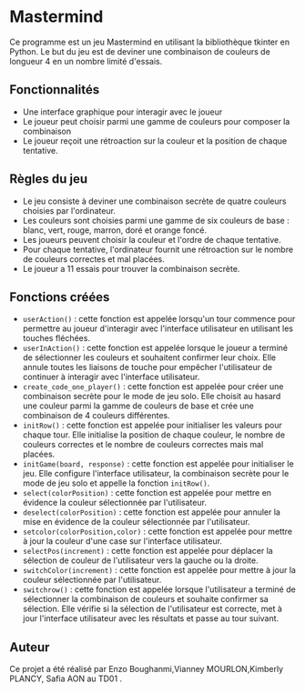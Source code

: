 <h1>Mastermind</h1>
<p>Ce programme est un jeu Mastermind en utilisant la bibliothèque tkinter en Python. Le but du jeu est de deviner une combinaison de couleurs de longueur 4 en un nombre limité d'essais.</p>
<h2>Fonctionnalités</h2><ul><li>Une interface graphique pour interagir avec le joueur</li><li>Le joueur peut choisir parmi une gamme de couleurs pour composer la combinaison</li><li>Le joueur reçoit une rétroaction sur la couleur et la position de chaque tentative.</li></ul><h2>Règles du jeu</h2><ul><li>Le jeu consiste à deviner une combinaison secrète de quatre couleurs choisies par l'ordinateur.</li><li>Les couleurs sont choisies parmi une gamme de six couleurs de base : blanc, vert, rouge, marron, doré et orange foncé.</li><li>Les joueurs peuvent choisir la couleur et l'ordre de chaque tentative.</li><li>Pour chaque tentative, l'ordinateur fournit une rétroaction sur le nombre de couleurs correctes et mal placées.</li><li>Le joueur a 11 essais pour trouver la combinaison secrète.</li></ul><h2>Fonctions créées</h2><ul><li><code>userAction()</code> : cette fonction est appelée lorsqu'un tour commence pour permettre au joueur d'interagir avec l'interface utilisateur en utilisant les touches fléchées.</li><li><code>userInAction()</code> : cette fonction est appelée lorsque le joueur a terminé de sélectionner les couleurs et souhaitent confirmer leur choix. Elle annule toutes les liaisons de touche pour empêcher l'utilisateur de continuer à interagir avec l'interface utilisateur.</li><li><code>create_code_one_player()</code> : cette fonction est appelée pour créer une combinaison secrète pour le mode de jeu solo. Elle choisit au hasard une couleur parmi la gamme de couleurs de base et crée une combinaison de 4 couleurs différentes.</li><li><code>initRow()</code> : cette fonction est appelée pour initialiser les valeurs pour chaque tour. Elle initialise la position de chaque couleur, le nombre de couleurs correctes et le nombre de couleurs correctes mais mal placées.</li><li><code>initGame(board, response)</code> : cette fonction est appelée pour initialiser le jeu. Elle configure l'interface utilisateur, la combinaison secrète pour le mode de jeu solo et appelle la fonction <code>initRow()</code>.</li><li><code>select(colorPosition)</code> : cette fonction est appelée pour mettre en évidence la couleur sélectionnée par l'utilisateur.</li><li><code>deselect(colorPosition)</code> : cette fonction est appelée pour annuler la mise en évidence de la couleur sélectionnée par l'utilisateur.</li><li><code>setcolor(colorPosition,color)</code> : cette fonction est appelée pour mettre à jour la couleur d'une case sur l'interface utilisateur.</li><li><code>selectPos(increment)</code> : cette fonction est appelée pour déplacer la sélection de couleur de l'utilisateur vers la gauche ou la droite.</li><li><code>switchColor(increment)</code> : cette fonction est appelée pour mettre à jour la couleur sélectionnée par l'utilisateur.</li><li><code>switchrow()</code> : cette fonction est appelée lorsque l'utilisateur a terminé de sélectionner la combinaison de couleurs et souhaite confirmer sa sélection. Elle vérifie si la sélection de l'utilisateur est correcte, met à jour l'interface utilisateur avec les résultats et passe au tour suivant.</li></ul></div>
<h2>Auteur</h2>
<p>Ce projet a été réalisé par Enzo Boughanmi,Vianney MOURLON,Kimberly PLANCY, Safia AON au TD01 .</p>
